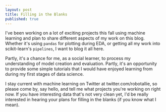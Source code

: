 ```yaml
---
layout: post
title: Filling in the Blanks
published: true
---
```

I've been working on a lot of exciting projects this fall using machine learning and plan to share different aspects of my work on this blog. Whether it's using `pandas` for plotting during EDA, or getting all my work into scikit-learn's `pipelines`, I want to blog it all here.

Partly, it's a chance for me, as a social learner, to process my understanding of model creation and evaluation. Partly, it's an opportunity to provide some simple tutorials that I would have enjoyed learning from during my first stages of data science. 

I stay current with machine learning on Twitter at twitter.com/robotallie, so please come by, say hello, and tell me what projects you're working on right now. If you have interesting data that's not very clean yet, I'd be really interested in hearing your plans for filling in the blanks (if you know what I mean).
